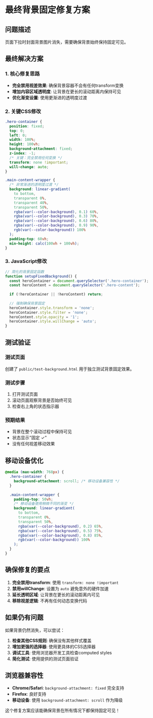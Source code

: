 # 最终背景固定修复方案

## 问题描述
页面下拉时封面背景图片消失，需要确保背景始终保持固定可见。

## 最终解决方案

### 1. 核心修复思路
- **完全禁用视差效果**: 确保背景容器不会有任何transform变换
- **增加内容区域透明度**: 让背景在更长的滚动距离内保持可见
- **优化渐变设置**: 使用更渐进的透明度过渡

### 2. 关键CSS修改

```css
.hero-container {
  position: fixed;
  top: 0;
  left: 0;
  width: 100%;
  height: 100vh;
  background-attachment: fixed;
  z-index: -1;
  /* 关键：完全禁用任何变换 */
  transform: none !important;
  will-change: auto;
}

.main-content-wrapper {
  /* 非常渐进的透明度过渡 */
  background: linear-gradient(
    to bottom,
    transparent 0%,
    transparent 40%,
    transparent 50%,
    rgba(var(--color-background), 0.1) 60%,
    rgba(var(--color-background), 0.3) 70%,
    rgba(var(--color-background), 0.6) 80%,
    rgba(var(--color-background), 0.9) 90%,
    rgb(var(--color-background)) 100%
  );
  padding-top: 60vh;
  min-height: calc(100vh + 100vh);
}
```

### 3. JavaScript修改

```javascript
// 简化的背景固定函数
function setupFixedBackground() {
  const heroContainer = document.querySelector('.hero-container');
  const heroContent = document.querySelector('.hero-content');
  
  if (!heroContainer || !heroContent) return;
  
  // 强制确保背景固定
  heroContainer.style.transform = 'none';
  heroContainer.style.filter = 'none';
  heroContent.style.opacity = '1';
  heroContainer.style.willChange = 'auto';
}
```

## 测试验证

### 测试页面
创建了 `public/test-background.html` 用于独立测试背景固定效果。

### 测试步骤
1. 打开测试页面
2. 滚动页面观察背景是否始终可见
3. 检查右上角的状态指示器

### 预期结果
- 背景在整个滚动过程中保持可见
- 状态显示"固定 ✓"
- 没有任何视差移动效果

## 移动设备优化

```css
@media (max-width: 768px) {
  .hero-container {
    background-attachment: scroll; /* 移动设备兼容性 */
  }
  
  .main-content-wrapper {
    padding-top: 50vh;
    /* 移动设备使用稍微不同的渐变 */
    background: linear-gradient(
      to bottom,
      transparent 0%,
      transparent 50%,
      rgba(var(--color-background), 0.2) 65%,
      rgba(var(--color-background), 0.5) 75%,
      rgba(var(--color-background), 0.8) 85%,
      rgb(var(--color-background)) 100%
    );
  }
}
```

## 确保修复的要点

1. **完全禁用transform**: 使用 `transform: none !important`
2. **禁用willChange**: 设置为 `auto` 避免意外的硬件加速
3. **延长透明区域**: 让背景在更长的滚动距离内可见
4. **移除视差逻辑**: 不再有任何动态变换代码

## 如果仍有问题

如果背景仍然消失，可以尝试：

1. **检查其他CSS规则**: 确保没有其他样式覆盖
2. **增加更强的选择器**: 使用更具体的CSS选择器
3. **调试工具**: 使用浏览器开发工具检查computed styles
4. **简化测试**: 使用提供的测试页面验证

## 浏览器兼容性

- **Chrome/Safari**: `background-attachment: fixed` 完全支持
- **Firefox**: 良好支持
- **移动设备**: 使用 `background-attachment: scroll` 作为降级

这个修复方案应该能确保背景在所有情况下都保持固定可见！